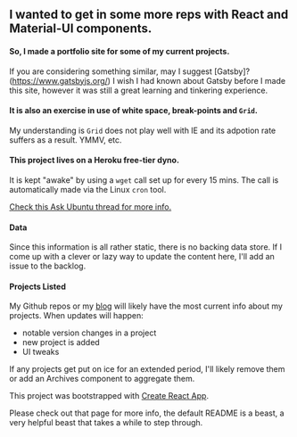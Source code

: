 ## I wanted to get in some more reps with React and Material-UI components.
#### So, I made a portfolio site for some of my current projects.
If you are considering something similar, may I suggest [Gatsby]?(https://www.gatsbyjs.org/)  I wish I had known about Gatsby before I made this site, however it was still a great learning and tinkering experience.

#### It is also an exercise in use of white space, break-points and `Grid`.

My understanding is `Grid` does not play well with IE and its adpotion rate suffers as a result.  YMMV, etc.

#### This project lives on a Heroku free-tier dyno.
It is kept "awake" by using a `wget` call set up for every 15 mins.  The call is automatically made via the Linux `cron` tool.

[Check this Ask Ubuntu thread for more info.](https://askubuntu.com/questions/2368/how-do-i-set-up-a-cron-job)

#### Data
Since this information is all rather static, there is no backing data store.  If I come up with a clever or lazy way to update the content here, I'll add an issue to the backlog.

#### Projects Listed
My Github repos or my [blog](https://chadblog.host) will likely have the most current info about my projects.
When updates will happen:
- notable version changes in a project
- new project is added
- UI tweaks

If any projects get put on ice for an extended period, I'll likely remove them or add an Archives component to aggregate them.



This project was bootstrapped with [Create React App](https://github.com/facebookincubator/create-react-app).

Please check out that page for more info, the default README is a beast, a very helpful beast that takes a while to step through.

